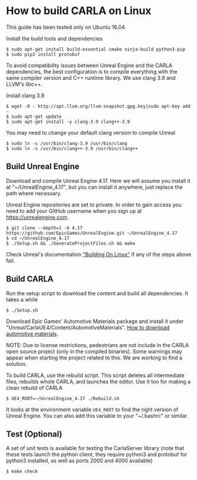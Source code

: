 How to build CARLA on Linux
===========================

This guide has been tested only on Ubuntu 16.04.

Install the build tools and dependencies

    $ sudo apt-get install build-essential cmake ninja-build python3-pip
    $ sudo pip3 install protobuf

To avoid compatibility issues between Unreal Engine and the CARLA dependencies,
the best configuration is to compile everything with the same compiler version
and C++ runtime library. We use clang 3.9 and LLVM's libc++.

Install clang 3.9

    $ wget -O - http://apt.llvm.org/llvm-snapshot.gpg.key|sudo apt-key add -
    $ sudo apt-get update
    $ sudo apt-get install -y clang-3.9 clang++-3.9

You may need to change your default clang version to compile Unreal

    $ sudo ln -s /usr/bin/clang-3.9 /usr/bin/clang
    $ sudo ln -s /usr/bin/clang++-3.9 /usr/bin/clang++

Build Unreal Engine
-------------------

Download and compile Unreal Engine 4.17. Here we will assume you install it at
"~/UnrealEngine_4.17", but you can install it anywhere, just replace the path
where necessary.

Unreal Engine repositories are set to private. In order to gain access you need
to add your GitHub username when you sign up at https://unrealengine.com.

    $ git clone --depth=1 -b 4.17 https://github.com/EpicGames/UnrealEngine.git ~/UnrealEngine_4.17
    $ cd ~/UnrealEngine_4.17
    $ ./Setup.sh && ./GenerateProjectFiles.sh && make

Check Unreal's documentation
["Building On Linux"](https://wiki.unrealengine.com/Building_On_Linux) if any of
the steps above fail.

Build CARLA
-----------

Run the setup script to download the content and build all dependencies. It
takes a while

    $ ./Setup.sh

Download Epic Games' Automotive Materials package and install it under
"Unreal/CarlaUE4/Content/AutomotiveMaterials".
[How to download automotive materials](how_to_download_automotive_materials.md).

NOTE: Due to license restrictions, pedestrians are not include in the CARLA open
source project (only in the compiled binaries). Some warnings may appear when
starting the project related to this. We are working to find a solution.

To build CARLA, use the rebuild script. This script deletes all intermediate
files, rebuilds whole CARLA, and launches the editor. Use it too for making a
clean rebuild of CARLA

    $ UE4_ROOT=~/UnrealEngine_4.17 ./Rebuild.sh

It looks at the environment variable `UE4_ROOT` to find the right version of
Unreal Engine. You can also add this variable to your "~/.bashrc" or similar.

Test (Optional)
---------------

A set of unit tests is available for testing the CarlaServer library (note that
these tests launch the python client, they require python3 and protobuf for
python3 installed, as well as ports 2000 and 4000 available)

    $ make check
